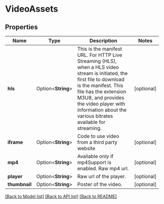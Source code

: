 # VideoAssets

## Properties

Name | Type | Description | Notes
------------ | ------------- | ------------- | -------------
**hls** | Option<**String**> | This is the manifest URL. For HTTP Live Streaming (HLS), when a HLS video stream is initiated, the first file to download is the manifest. This file has the extension M3U8, and provides the video player with information about the various bitrates available for streaming. | [optional]
**iframe** | Option<**String**> | Code to use video from a third party website | [optional]
**mp4** | Option<**String**> | Available only if mp4Support is enabled. Raw mp4 url. | [optional]
**player** | Option<**String**> | Raw url of the player. | [optional]
**thumbnail** | Option<**String**> | Poster of the video. | [optional]

[[Back to Model list]](../README.md#documentation-for-models) [[Back to API list]](../README.md#documentation-for-api-endpoints) [[Back to README]](../README.md)


